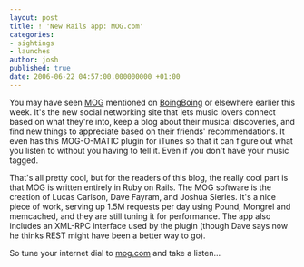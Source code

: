 ```yaml
---
layout: post
title: ! 'New Rails app: MOG.com'
categories:
- sightings
- launches
author: josh
published: true
date: 2006-06-22 04:57:00.000000000 +01:00
---
```

You may have seen [MOG](http://mog.com) mentioned on [BoingBoing](http://www.boingboing.net/2006/06/19/mog_social_networkin.html) or elsewhere earlier this week. It's the new social networking site that lets music lovers connect based on what they're into, keep a blog about their musical discoveries, and find new things to appreciate based on their friends' recommendations. It even has this MOG-O-MATIC plugin for iTunes so that it can figure out what you listen to without you having to tell it. Even if you don't have your music tagged.

That's all pretty cool, but for the readers of this blog, the really cool part is that MOG is written entirely in Ruby on Rails. The MOG software is the creation of Lucas Carlson, Dave Fayram, and Joshua Sierles. It's a nice piece of work, serving up 1.5M requests per day using Pound, Mongrel and memcached, and they are still tuning it for performance. The app also includes an XML-RPC interface used by the plugin (though Dave says now he thinks REST might have been a better way to go).

So tune your internet dial to [mog.com](http://mog.com) and take a listen...
